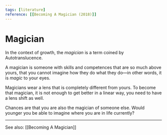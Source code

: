 ```yaml
---
tags: [literature]
reference: [[Becoming A Magician (2018)]]
---
```


# Magician

In the context of growth, the *magician* is a term coined by Autotranslucence. 

A magician is someone with skills and competences that are so much above yours, that you cannot imagine how they do what they do—in other words, it is *magic* to your eyes.

Magicians wear a lens that is completely different from yours. To become that magician, it is not enough to get better in a linear way, you need to have a lens shift as well.

Chances are that you are also the magician of someone else. Would younger you be able to imagine where you are in life currently?

---
See also: [[Becoming A Magician]]

